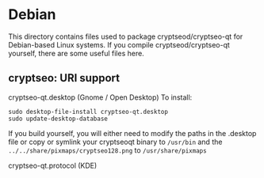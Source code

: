 
Debian
====================
This directory contains files used to package cryptseod/cryptseo-qt
for Debian-based Linux systems. If you compile cryptseod/cryptseo-qt yourself, there are some useful files here.

## cryptseo: URI support ##


cryptseo-qt.desktop  (Gnome / Open Desktop)
To install:

	sudo desktop-file-install cryptseo-qt.desktop
	sudo update-desktop-database

If you build yourself, you will either need to modify the paths in
the .desktop file or copy or symlink your cryptseoqt binary to `/usr/bin`
and the `../../share/pixmaps/cryptseo128.png` to `/usr/share/pixmaps`

cryptseo-qt.protocol (KDE)

